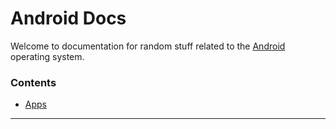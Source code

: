 # Android Docs

Welcome to documentation for random stuff related to the [Android](https://www.android.com/) operating system.

### Contents

- [Apps](apps/index.md)

---

&nbsp;
